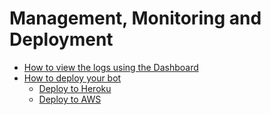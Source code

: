 # Management, Monitoring and Deployment

* [How to view the logs using the Dashboard](how-to-view-the-logs-using-the-dashboard.md)
* [How to deploy your bot](how-to-deploy.md)
    * [Deploy to Heroku](deploy-to-heroku.md)
    * [Deploy to AWS](deploy-to-aws.md)